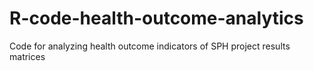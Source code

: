 # R-code-health-outcome-analytics
Code for analyzing health outcome indicators of SPH project results matrices

